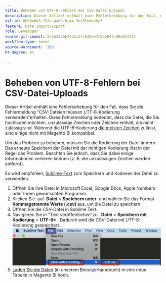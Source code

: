```yaml
---
title: Beheben von UTF-8-Fehlern bei CSV-Datei-Uploads
description: Dieser Artikel enthält eine Fehlerbehebung für den Fall, dass Sie die Fehlermeldung "CSV-Dateien müssen UTF-8-Kodierung verwenden"erhalten. Diese Fehlermeldung bedeutet, dass die Datei, die Sie hochladen möchten, unzulässige Zeichen oder Zeichen enthält, die nicht zulässig sind. Während die UTF-8-Kodierung [die meisten Zeichen](https://www.fileformat.info/info/charset/UTF-8/list.htm) zulässt, sind einige nicht mit Magento BI kompatibel.
exl-id: 88d8e0b8-152e-4a6d-bc44-3b285e0eb0c3
feature: Data Import/Export
role: Developer
source-git-commit: 2aeb2355b74d1cdfc62b5e7c5aa04fcd0a654733
workflow-type: tm+mt
source-wordcount: '263'
ht-degree: 0%

---
```


# Beheben von UTF-8-Fehlern bei CSV-Datei-Uploads

Dieser Artikel enthält eine Fehlerbehebung für den Fall, dass Sie die Fehlermeldung &quot;CSV-Dateien müssen UTF-8-Kodierung verwenden&quot;erhalten. Diese Fehlermeldung bedeutet, dass die Datei, die Sie hochladen möchten, unzulässige Zeichen oder Zeichen enthält, die nicht zulässig sind. Während die UTF-8-Kodierung [die meisten Zeichen](https://www.fileformat.info/info/charset/UTF-8/list.htm) zulässt, sind einige nicht mit Magento BI kompatibel.

Um das Problem zu beheben, müssen Sie die Kodierung der Datei ändern. Das erneute Speichern der Datei mit der richtigen Kodierung löst in der Regel das Problem. Beachten Sie jedoch, dass Sie dabei einige Informationen verlieren können (z. B. die unzulässigen Zeichen werden entfernt).

Es wird empfohlen, [Sublime-Text](https://www.sublimetext.com/2) zum Speichern und Kodieren der Datei zu verwenden.

1. Öffnen Sie Ihre Datei in Microsoft Excel, Google Docs, Apple Numbers oder Ihrem gewünschten Programm.
1. Klicken Sie &#x200B; auf &#x200B; **Datei** > **Speichern unter** &#x200B; und wählen Sie das Format &#x200B; **Kommagetrennte Werte (.csv)** aus, um die Datei zu speichern.
1. Öffnen Sie die CSV-Datei in Sublime Text.
1. Navigieren Sie in &quot;Text veröffentlichen&quot;zu &#x200B; &#x200B; **Datei** > **Speichern mit Kodierung** > **UTF-8\* &#x200B;** . Dadurch wird die CSV-Datei mit UTF-8-Kodierung gespeichert.    ![csv_file_UTF-8_sublime_3.2.2_magento_BI.png](assets/csv_file_UTF-8_sublime_3.2.2_magento_BI.png)
1. [Laden Sie die Daten](https://experienceleague.adobe.com/en/docs/commerce-business-intelligence/mbi/analyze/connecting/using-file-uploader) (in unserem Benutzerhandbuch) in eine neue Tabelle in Magento BI hoch.
